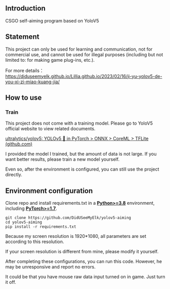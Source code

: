 ## Introduction

CSGO self-aiming program based on YoloV5

## Statement

This project can only be used for learning and communication, not for commercial use, and cannot be used for illegal purposes (including but not limited to: for making game plug-ins, etc.).

For more details：https://diduseemyelk.github.io/Lillia.github.io/2023/02/16/ji-yu-yolov5-de-you-xi-zi-miao-kuang-jia/

## How to use

### Train

This project does not come with a training model. Please go to YoloV5 official website to view related documents.

[ultralytics/yolov5: YOLOv5 🚀 in PyTorch > ONNX > CoreML > TFLite (github.com)](https://github.com/ultralytics/yolov5)

I provided the model I trained, but the amount of data is not large. If you want better results, please train a new model yourself.

Even so, after the environment is configured, you can still use the project directly.

## Environment configuration

Clone repo and install requirements.txt in a [**Python>=3.8**](https://www.python.org/) environment, including [**PyTorch>=1.7**](https://pytorch.org/get-started/locally/).

```
git clone https://github.com/DidUSeeMyElk/yolov5-aiming
cd yolov5-aiming
pip install -r requirements.txt
```

Because my screen resolution is 1920*1080, all parameters are set according to this resolution.

If your screen resolution is different from mine, please modify it yourself.

After completing these configurations, you can run this code. However, he may be unresponsive and report no errors.

It could be that you have mouse raw data input turned on in game. Just turn it off.
